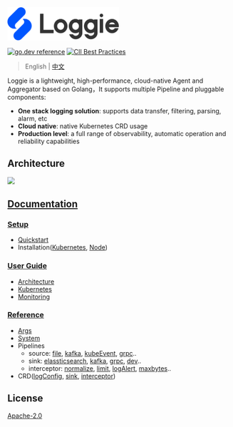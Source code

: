 
<img src="https://github.com/loggie-io/loggie/blob/update-readme/logo/loggie.svg" width="250">

[![go.dev reference](https://img.shields.io/badge/go.dev-reference-007d9c?logo=go&logoColor=white)](https://loggie-io.github.io/docs/)
[![CII Best Practices](https://bestpractices.coreinfrastructure.org/projects/569/badge)](https://bestpractices.coreinfrastructure.org/projects/569)

> English | [中文](./README_cn.md)

Loggie is a lightweight, high-performance, cloud-native Agent and Aggregator based on Golang，It supports multiple Pipeline and pluggable components:

- **One stack logging solution**: supports data transfer, filtering, parsing, alarm, etc
- **Cloud native**: native Kubernetes CRD usage
- **Production level**: a full range of observability, automatic operation and reliability capabilities

## Architecture

![](https://loggie-io.github.io/docs/getting-started/imgs/loggie-arch.png)


## [Documentation](https://loggie-io.github.io/docs/)

### [Setup](https://loggie-io.github.io/docs/getting-started/overview/)

- [Quickstart](https://loggie-io.github.io/docs/getting-started/quick-start/quick-start/)
- Installation([Kubernetes](https://loggie-io.github.io/docs/getting-started/install/kubernetes/), [Node](https://loggie-io.github.io/docs/getting-started/install/node/))

### [User Guide](https://loggie-io.github.io/docs/user-guide/)

- [Architecture](https://loggie-io.github.io/docs/user-guide/architecture/core-arch/)
- [Kubernetes](https://loggie-io.github.io/docs/user-guide/use-in-kubernetes/general-usage/)
- [Monitoring](https://loggie-io.github.io/docs/user-guide/monitor/loggie-monitor/)

### [Reference](https://loggie-io.github.io/docs/reference/)

- [Args](https://loggie-io.github.io/docs/reference/global/args/)
- [System](https://loggie-io.github.io/docs/reference/global/system/)
- Pipelines
    - source: [file](https://loggie-io.github.io/docs/reference/pipelines/source/file/), [kafka](https://loggie-io.github.io/docs/reference/pipelines/source/kafka/), [kubeEvent](https://loggie-io.github.io/docs/reference/pipelines/source/kubeEvent/), [grpc](https://loggie-io.github.io/docs/reference/pipelines/source/grpc/)..
    - sink: [elassticsearch](https://loggie-io.github.io/docs/reference/pipelines/sink/elasticsearch/), [kafka](https://loggie-io.github.io/docs/reference/pipelines/sink/kafka/), [grpc](https://loggie-io.github.io/docs/reference/pipelines/sink/grpc/), [dev](https://loggie-io.github.io/docs/reference/pipelines/sink/dev/)..
    - interceptor: [normalize](https://loggie-io.github.io/docs/reference/pipelines/interceptor/normalize/), [limit](https://loggie-io.github.io/docs/reference/pipelines/interceptor/limit/), [logAlert](https://loggie-io.github.io/docs/reference/pipelines/interceptor/logalert/), [maxbytes](https://loggie-io.github.io/docs/reference/pipelines/interceptor/maxbytes/)..
- CRD([logConfig](https://loggie-io.github.io/docs/reference/discovery/kubernetes/logconfig/), [sink](https://loggie-io.github.io/docs/reference/discovery/kubernetes/sink/), [interceptor](https://loggie-io.github.io/docs/reference/discovery/kubernetes/interceptors/))

## License

[Apache-2.0](https://choosealicense.com/licenses/apache-2.0/)

